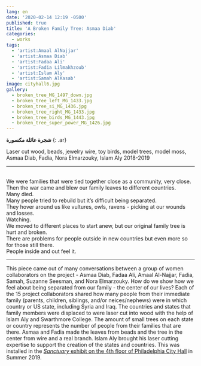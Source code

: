 ```yaml
---
lang: en
date: '2020-02-14 12:19 -0500'
published: true
title: 'A Broken Family Tree: Asmaa Diab'
categories:
  - works
tags:
  - 'artist:Amaal AlNajjar'
  - 'artist:Asmaa Diab'
  - 'artist:Fadaa Ali'
  - 'artist:Fadia Lilmakhzoub'
  - 'artist:Islam Aly'
  - 'artist:Samah AlKasab'
image: cityhall6.jpg
gallery:
  - broken_tree_MG_1497_down.jpg
  - broken_tree_left_MG_1433.jpg
  - broken_tree_si_MG_1436.jpg
  - broken_tree_right_MG_1433.jpg
  - broken_tree_birds_MG_1443.jpg
  - broken_tree_super_power_MG_1426.jpg
---
```

**شجرة عائلة مكسورة**
{: .ar}

Laser cut wood, beads, jewelry wire, toy birds, model trees, model moss,
Asmaa Diab, Fadia, Nora Elmarzouky, Islam Aly
2018-2019


<hr/>


<br/>We were families that were tied together close as a community, very close. 
<br/>Then the war came and blew our family leaves to different countries. 
<br/>Many died. 
<br/>Many people tried to rebuild but it’s difficult being separated. 
<br/>They hover around us like vultures, owls, ravens - picking at our wounds and losses. <br/>Watching.
<br/>We moved to different places to start anew, but our original family tree is hurt and broken. 
<br/>There are problems for people outside in new countries but even more so for those still there. 
<br/>People inside and out feel it. 


<hr/>


This piece came out of many conversations between a group of women collaborators on the project - Asmaa Diab, Fadaa Ali, Amaal Al-Najjar, Fadia, Samah, Suzanne Seesman, and Nora Elmarzouky. How do we show how we feel about being separated from our family - the center of our lives? Each of the 15 project collaborators shared how many people from their immediate family (parents, children, siblings, and/or neices/nephews) were in which country or US state, including Syria and Iraq. The countries and states that family members were displaced to were laser cut into wood with the help of Islam Aly and Swarthmore College. The amount of small trees on each state or country represents the number of people from their families that are there. Asmaa and Fadia made the leaves from beads and the tree in the center from wire and a real branch. Islam Aly brought his laser cutting expertise to support the creation of the states and countries. This was installed in the [_Sanctuary_ exhibit on the 4th floor of Philadelphia City Hall](http://fps.swarthmore.edu/exhibitions/exhibit:city%20hall/sanctuary/) in Summer 2019.
